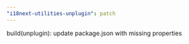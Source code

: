 ```yaml
---
"i18next-utilities-unplugin": patch
---
```


build(unplugin): update package.json with missing properties
